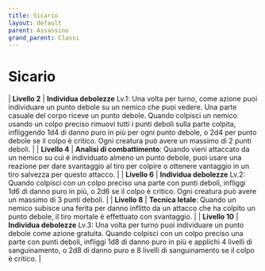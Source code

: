 ```yaml
---
title: Sicario
layout: default
parent: Assassino
grand_parent: Classi
---
```


# **Sicario**

| **Livello 2**  | **Individua debolezze** Lv.1: Una volta per turno, come azione puoi individuare un punto debole su un nemico che puoi vedere. Una parte casuale del corpo riceve un punto debole. Quando colpisci un nemico usando un colpo preciso rimuovi tutti i punti deboli sulla parte colpita, infliggendo 1d4 di danno puro in più per ogni punto debole, o 2d4 per punto debole se il colpo è critico. Ogni creatura può avere un massimo di 2 punti deboli. |
| **Livello 4**  | **Analisi di combattimento**: Quando vieni attaccato da un nemico su cui è individuato almeno un punto debole, puoi usare una reazione per dare svantaggio al tiro per colpire o ottenere vantaggio in un tiro salvezza per questo attacco.  |
| **Livello 6**  | **Individua debolezze** Lv.2: Quando colpisci con un colpo preciso una parte con punti deboli, infliggi 1d6 di danno puro in più, o 2d6 se il colpo è critico. Ogni creatura può avere un massimo di 3 punti deboli. |
| **Livello 8**  | **Tecnica letale**: Quando un nemico subisce una ferita per danno inflitto da un attacco che ha colpito un punto debole, il tiro mortale è effettuato con svantaggio. |
| **Livello 10**  | **Individua debolezze** Lv.3: Una volta per turno puoi individuare un punto debole come azione gratuita. Quando colpisci con un colpo preciso una parte con punti deboli, infliggi 1d8 di danno puro in più e applichi 4 livelli di sanguinamento, o 2d8 di danno puro e 8 livelli di sanguinamento se il colpo è critico. |